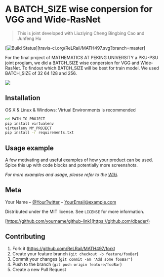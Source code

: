 # A BATCH_SIZE wise conpersion for VGG and Wide-RasNet
> This is joint developed with Liuziying Cheng Bingbing Cao and Junfeng Hu

[![Build Status][travis-image]][travis-ci.org/ReLRail/MATH497.svg?branch=master]

For the final project of MATHEMATICS AT PEKING UNIVERSITY a PKU-PSU joint proglam, we did a BATCH_SIZE wise conpersion for VGG and Wide-RasNet. To findout which BATCH_SIZE will be best for train model. We used BATCH_SIZE of 32 64 128 and 256.

![](header.png)

## Installation

OS X & Linux & Windows:
Virtual Environments is recommended

```sh
cd PATH_TO_PROJECT
pip install virtualenv
virtualenv MY_PROJECT
pip install -r requirements.txt
```

## Usage example

A few motivating and useful examples of how your product can be used. Spice this up with code blocks and potentially more screenshots.

_For more examples and usage, please refer to the [Wiki][wiki]._


## Meta

Your Name – [@YourTwitter](https://twitter.com/dbader_org) – YourEmail@example.com

Distributed under the MIT license. See ``LICENSE`` for more information.

[https://github.com/yourname/github-link](https://github.com/dbader/)

## Contributing

1. Fork it (<https://github.com/ReLRail/MATH497/fork>)
2. Create your feature branch (`git checkout -b feature/fooBar`)
3. Commit your changes (`git commit -am 'Add some fooBar'`)
4. Push to the branch (`git push origin feature/fooBar`)
5. Create a new Pull Request

<!-- Markdown link & img dfn's -->
[npm-image]: https://img.shields.io/npm/v/datadog-metrics.svg?style=flat-square
[npm-url]: https://npmjs.org/package/datadog-metrics
[npm-downloads]: https://img.shields.io/npm/dm/datadog-metrics.svg?style=flat-square
[travis-image]: https://img.shields.io/travis/dbader/node-datadog-metrics/master.svg?style=flat-square
[travis-url]: https://travis-ci.org/dbader/node-datadog-metrics
[wiki]: https://github.com/yourname/yourproject/wiki

